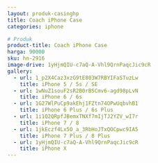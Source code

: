 ```yaml
---
layout: produk-casinghp
title: Coach iPhone Case
categories: iphone

# Produk
product-title: Coach iPhone Case
harga: 90000
sku: hn-2916
image-drive: 1yHjmQIU-c7aQ-A-Vhl9QrnPaqcJic9cR
gallery:
  - url: 1_p2X4Caz3xzG9tE803W7RBYIFaSTuzLw
    title: iPhone 5 / 5s / SE
  - url: 1wNuZ1souF2sR2B0rBSCmv6-agd98pLvN
    title: iPhone 6 / 6s
  - url: 1G27WlPuCp9akEhj1FZtn74OPwUqbvhB1
    title: iPhone 6 Plus / 6s Plus
  - url: 1i1Q2QRpfJBemxTNXf7mIjTJ2YZV_wI7r
    title: iPhone 7 / 8
  - url: 1jkEczf4Lx5O_a_3RbHoJTxQOCpwc9IA5
    title: iPhone 7 Plus / 8 Plus
  - url: 1yHjmQIU-c7aQ-A-Vhl9QrnPaqcJic9cR
    title: iPhone X
---
```

